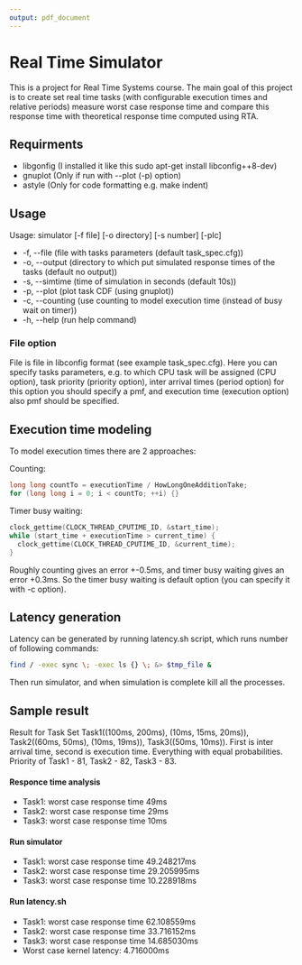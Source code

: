 ```yaml
---
output: pdf_document
---
```

# Real Time Simulator 

This is a project for Real Time Systems course. The main goal of this project is to create set real time tasks (with configurable execution times and relative periods) measure worst case response time and compare this response time with theoretical response time computed using RTA.


## Requirments
* libgonfig (I installed it like this sudo apt-get install libconfig++8-dev)
* gnuplot (Only if run with --plot (-p) option)
* astyle (Only for code formatting e.g. make indent)

## Usage
Usage: simulator [\-f file] [\-o directory] [\-s number] [\-plc]

* \-f, \-\-file      (file with tasks parameters (default task_spec.cfg))
* \-o, \-\-output    (directory to which put simulated response times of the tasks (default no output))
* \-s, \-\-simtime   (time of simulation in seconds (default 10s))
* \-p, \-\-plot      (plot task CDF (using gnuplot))
* \-c, \-\-counting  (use counting to model execution time (instead of busy wait on timer))
* \-h, \-\-help     (run help command)

### File option
File is file in libconfig format (see example task_spec.cfg). Here you can specify tasks parameters, e.g.
to which CPU task will be assigned (CPU option), task priority (priority option), inter arrival times (period option) for this option you should specify a pmf, and execution time (execution option) also pmf should be specified.


## Execution time modeling
To model execution times there are 2 approaches:

Counting:

```cpp
long long countTo = executionTime / HowLongOneAdditionTake;
for (long long i = 0; i < countTo; ++i) {}
```

Timer busy waiting:

```cpp
clock_gettime(CLOCK_THREAD_CPUTIME_ID, &start_time);
while (start_time + executionTime > current_time) {
  clock_gettime(CLOCK_THREAD_CPUTIME_ID, &current_time);
}
```
Roughly counting gives an error +-0.5ms, and timer busy waiting gives an error +0.3ms.
So the timer busy waiting is default option (you can specify it with -c option).

## Latency generation
Latency can be generated by running latency.sh script, which runs number of following commands:
```bash
find / -exec sync \; -exec ls {} \; &> $tmp_file &
```
Then run simulator, and when simulation is complete kill all the processes.

## Sample result 
Result for Task Set Task1((100ms, 200ms), (10ms, 15ms, 20ms)), Task2((60ms, 50ms), (10ms, 19ms)), Task3((50ms, 10ms)).
First is inter arrival time, second is execution time. Everything with equal probabilities. <BR/>
Priority of Task1 - 81, Task2 - 82, Task3 - 83.

#### Responce time analysis
* Task1: worst case response time 49ms
* Task2: worst case response time 29ms
* Task3: worst case response time 10ms

#### Run simulator
* Task1: worst case response time 49.248217ms
* Task2: worst case response time 29.205995ms
* Task3: worst case response time 10.228918ms


#### Run latency.sh
* Task1: worst case response time 62.108559ms
* Task2: worst case response time 33.716152ms
* Task3: worst case response time 14.685030ms
* Worst case kernel latency: 4.716000ms











